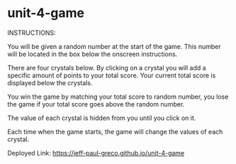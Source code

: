 # unit-4-game
        
INSTRUCTIONS:

You will be given a random number at the start of the game. This number will be located in the box below the onscreen instructions.

There are four crystals below. By clicking on a crystal you will add a specific amount of points to your total score. Your current total score is displayed below the crystals.

You win the game by matching your total score to random number, you lose the game if your total score goes above the random number.

The value of each crystal is hidden from you until you click on it.

Each time when the game starts, the game will change the values of each crystal.

Deployed Link: https://jeff-paul-greco.github.io/unit-4-game